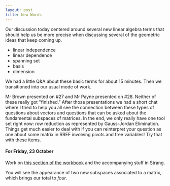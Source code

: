 ```yaml
---
layout: post
title: New Words
---
```


Our discussion today centered around several new linear algebra terms that should
help us be more precise when discussing several of the geometric ideas that keep
coming up.

* linear independence
* linear dependence
* spanning set
* basis
* dimension

We had a little Q&amp;A about these basic terms for about 15 minutes. Then we
transitioned into our usual mode of work.

Mr Brown presented on \#27 and Mr Payne presented on \#28. Neither of these really
got "finished." After those presentations we had a short chat where I tried to
help you all see the connection between these types of questions about vectors
and questions that can be asked about the fundamental subspaces of matrices.
In the end, we only really have one tool set right now: row reduction as represented
by Gauss-Jordan Elimination. Things get much easier to deal with if you can
reinterpret your question as one about some matrix in RREF involving pivots and
free variables! Try that with these items.

#### For Friday, 23 October

Work on [this section of the workbook][workbook] and the accompanying stuff in Strang.

[workbook]: http://theronhitchman.github.io/linear-algebra/course-materials/workbook/four-subspaces.html

You will see the appearance of two new subspaces associated to a matrix, which brings
our total to _four_.
